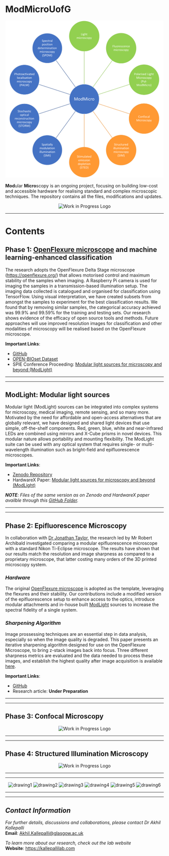 # **ModMicroUofG**

<p align="center">
<img src="https://github.com/AkhilKallepalli/ModMicroUofG/blob/3e0fa2eb1bd7ecd0023f7e677077f00b084c2ab3/Images/GitHub%20Repo/ModMicro_20230628%20Status.png" alt="ModMicro Status Update" width="800"/>
</p>

**Mod**ular **Micro**scopy is an ongoing project, focusing on building low-cost and accessible hardware for realising standard and complex microscopic techniques. The repository contains all the files, modifications and updates. 

<p align="center">
<img src="https://cdn-icons-png.flaticon.com/512/5578/5578703.png" alt="Work in Progress Logo" height="200"/>
</p> 

---

# **Contents**

## **Phase 1: [OpenFlexure microscope](https://openflexure.org/) and machine learning-enhanced classification** 

The research adopts the OpenFlexure Delta Stage microscope (https://openflexure.org/) that allows motorised control and maximum stability of the samples when imaging. A Raspberry Pi camera is used for imaging the samples in a transmission-based illumination setup. The imaging data collected is catalogued and organised for classification using TensorFlow. Using visual interpretation, we have created subsets from amongst the samples to experiment for the best classification results. We found that by removing similar samples, the categorical accuracy achieved was 99.9% and 99.59% for the training and testing sets. Our research shows evidence of the efficacy of open source tools and methods. Future approaches will use improved resolution images for classification and other modalities of microscopy will be realised based on the OpenFlexure microscope.

**Important Links**: 
- [GitHub](https://github.com/AkhilKallepalli/ModMicroUofG/tree/260d3f88ae4605c2fc237944587647aae78d652a/Phase%201%20(Microscope%20and%20ML))
- [OPEN-BIOset Dataset](http://dx.doi.org/10.5525/gla.researchdata.1149)
- SPIE Conference Proceeding: [Modular light sources for microscopy and beyond (ModLight)](https://doi.org/10.1117/12.2599435)

---
---

## **ModLight: Modular light sources** 

Modular light (ModLight) sources can be integrated into complex systems for microscopy, medical imaging, remote sensing, and so many more. Motivated by the need for affordable and open-access alternatives that are globally relevant, we have designed and shared light devices that use simple, off-the-shelf components. Red, green, blue, white and near-infrared LEDs are combined using mirrors and X-Cube prisms in novel devices. This modular nature allows portability and mounting flexibility. The ModLight suite can be used with any optical system that requires single- or multi-wavelength illumination such as bright-field and epifluorescence microscopes.

**Important Links**: 
- [Zenodo Repository](https://zenodo.org/record/7385903)
- HardwareX Paper: [Modular light sources for microscopy and beyond (ModLight)](https://doi.org/10.1016/j.ohx.2022.e00385)

***NOTE**: Files of the same version as on Zenodo and HardwareX paper availble through this [GitHub Folder](https://github.com/AkhilKallepalli/ModMicroUofG/tree/c88cae8ca496235c1b51023b1f2a8044d0d7d9a2/ModLight).* 

---
---

## **Phase 2: Epifluorescence Microscopy** 

In collaboration with [Dr Jonathan Taylor](https://www.gla.ac.uk/schools/physics/staff/jonathantaylor/), the research led by Mr Robert Archibald investigated comparing a modular epifluorescence microscope with a standard Nikon Ti-Eclipse microscope. The results have shown that our results match the resolution and image sharpness as compared to a proprietary microscope, that latter costing many orders of the 3D printed microscopy system. 

### ***Hardware*** 
The original [OpenFlexure microscope](https://openflexure.org/) is adopted as the template, leveraging the flexures and their stability. Our contributions include a modified version of the epifluorescence setup to enhance access to the optics, introduce modular attachments and in-house built [ModLight](https://doi.org/10.1016/j.ohx.2022.e00385) sources to increase the spectral fidelity of a single system. 

### ***Sharpening Algorithm*** 
Image prossessing techniques are an essential step in data analysis, especially so when the image quality is degraded. This paper presents an iterative sharpening algorithm designed for use on the OpenFlexure Microscope, to bring z-stack images back into focus. Three different sharpness metrics are evaluated and the data needed to process these images, and establish the highest quality after image acquisition is available [here](https://github.com/AkhilKallepalli/ModMicroUofG/tree/a79b8e51664f305bbde2d7f3cc1418ee8469735c/Phase%202%20(Epifluorescence%20Microscope)/Sharpening%20algorithm). 

**Important Links**: 
- [GitHub](https://github.com/AkhilKallepalli/ModMicroUofG/tree/260d3f88ae4605c2fc237944587647aae78d652a/Phase%202%20(Epifluorescence%20Microscope))
- Research article: **Under Preparation**

---
---

## **Phase 3: Confocal Microscopy** 

<p align="center">
<img src="https://static.wixstatic.com/media/2c9822_3c1ba3d0fdf341638be0a5224987d4bd~mv2_d_2048_2048_s_2.jpg/v1/fill/w_600,h_600,al_c,q_80,usm_0.66_1.00_0.01,enc_auto/comingsoon.jpg" alt="Work in Progress Logo" height="200"/>
</p> 

---
---

## **Phase 4: Structured Illumination Microscopy** 

<p align="center">
<img src="https://static.wixstatic.com/media/2c9822_3c1ba3d0fdf341638be0a5224987d4bd~mv2_d_2048_2048_s_2.jpg/v1/fill/w_600,h_600,al_c,q_80,usm_0.66_1.00_0.01,enc_auto/comingsoon.jpg" alt="Work in Progress Logo" height="200"/>
</p> 

---
---

<p align="center">
<img src="https://kallepallilab.files.wordpress.com/2021/11/photonics-logo-trans-tagline.png" alt="drawing1" height="60"/> <img src="https://kallepallilab.files.wordpress.com/2021/11/university-of-glasgow.png" alt="drawing2" height="60"/> <img src="https://kallepallilab.files.wordpress.com/2021/11/50648064147_f136084fee_o.jpeg" alt="drawing3" height="60"/> <img src="https://kallepallilab.files.wordpress.com/2021/11/iddacyxk.jpeg" alt="drawing4" height="60"/> <img src="https://kallepallilab.files.wordpress.com/2021/11/sitelogo_788779_en.jpeg" alt="drawing5" height="60"/> <img src="https://kallepallilab.files.wordpress.com/2022/07/oshw.png" alt="drawing6" height="60"/>
</p>

---
---

## *Contact Information*

*For further details, discussions and collaborations, please contact Dr Akhil Kallepalli*\
**Email**: Akhil.Kallepalli@glasgow.ac.uk

*To learn more about our research, check out the lab website*\
**Website**: https://kallepallilab.com 